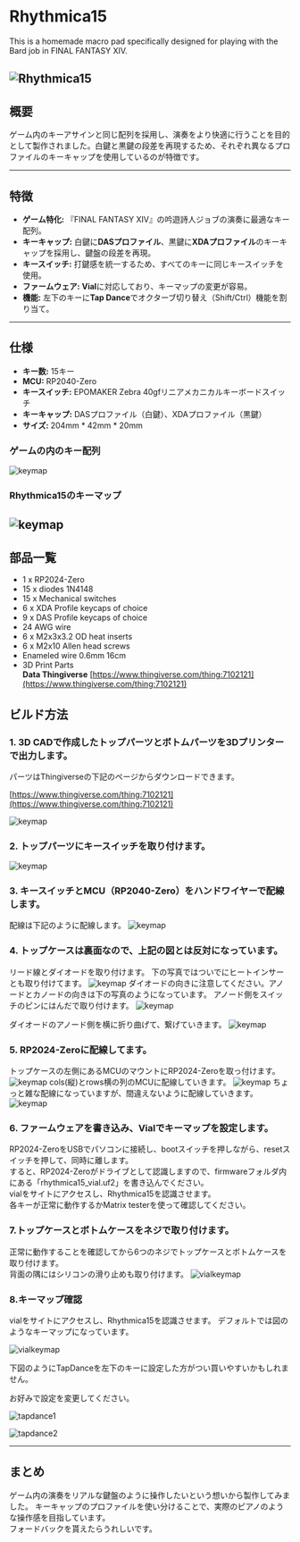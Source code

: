# Rhythmica15
This is a homemade macro pad specifically designed for playing with the Bard job in FINAL FANTASY XIV.

![Rhythmica15](./image/rythumica15.png)
---

## 概要

ゲーム内のキーアサインと同じ配列を採用し、演奏をより快適に行うことを目的として製作されました。白鍵と黒鍵の段差を再現するため、それぞれ異なるプロファイルのキーキャップを使用しているのが特徴です。

---

## 特徴

* **ゲーム特化:** 『FINAL FANTASY XIV』の吟遊詩人ジョブの演奏に最適なキー配列。
* **キーキャップ:** 白鍵に**DASプロファイル**、黒鍵に**XDAプロファイル**のキーキャップを採用し、鍵盤の段差を再現。
* **キースイッチ:** 打鍵感を統一するため、すべてのキーに同じキースイッチを使用。
* **ファームウェア:** **Vial**に対応しており、キーマップの変更が容易。
* **機能:** 左下のキーに**Tap Dance**でオクターブ切り替え（Shift/Ctrl）機能を割り当て。

---

## 仕様

* **キー数:** 15キー
* **MCU:** RP2040-Zero
* **キースイッチ:** EPOMAKER Zebra 40gfリニアメカニカルキーボードスイッチ
* **キーキャップ:** DASプロファイル（白鍵）、XDAプロファイル（黒鍵）
* **サイズ:** 204mm * 42mm * 20mm 

### ゲームの内のキー配列
![keymap](./image/keyboardpict.png)

### Rhythmica15のキーマップ
![keymap](./image/keymap.png)
---

## 部品一覧
* 1 x RP2024-Zero
* 15 x diodes 1N4148
* 15 x Mechanical switches
* 6 x XDA Profile keycaps of choice
* 9 x DAS Profile keycaps of choice
* 24 AWG wire
* 6 x M2x3x3.2 OD heat inserts
* 6 x M2x10 Allen head screws
* Enameled wire 0.6mm 16cm
* 3D Print Parts<br>
  **Data Thingiverse** 
[https://www.thingiverse.com/thing:7102121](https://www.thingiverse.com/thing:7102121)

## ビルド方法

### 1.  3D CADで作成したトップパーツとボトムパーツを3Dプリンターで出力します。
パーツはThingiverseの下記のページからダウンロードできます。

[https://www.thingiverse.com/thing:7102121](https://www.thingiverse.com/thing:7102121)

![keymap](./image/pict01.png)

### 2.  トップパーツにキースイッチを取り付けます。
![keymap](./image/pict08.png)

### 3.  キースイッチとMCU（RP2040-Zero）をハンドワイヤーで配線します。
配線は下記のように配線します。
![keymap](./image/wire.png)

### 4.  トップケースは裏面なので、上記の図とは反対になっています。
リード線とダイオードを取り付けます。
下の写真ではついでにヒートインサーとも取り付けてます。
![keymap](./image/pict09.png)
ダイオードの向きに注意してください。アノードとカノードの向きは下の写真のようになっています。
アノード側をスイッチのピンにはんだで取り付けます。
![keymap](./image/pict10.png)

ダイオードのアノード側を横に折り曲げて、繋げていきます。
![keymap](./image/pict11.png)

### 5.  RP2024-Zeroに配線してます。
トップケースの左側にあるMCUのマウントにRP2024-Zeroを取っ付けます。
![keymap](./image/mcu.png)
cols(縦)とrows横の列のMCUに配線していきます。
![keymap](./image/pict12.png)
ちょっと雑な配線になっていますが、間違えないように配線していきます。
![keymap](./image/pict02.png)

### 6.  ファームウェアを書き込み、Vialでキーマップを設定します。
RP2024-ZeroをUSBでパソコンに接続し、bootスイッチを押しながら、resetスイッチを押して、同時に離します。<br>
すると、RP2024-Zeroがドライブとして認識しますので、firmwareフォルダ内にある「rhythmica15_vial.uf2」を書き込んでください。<br>
vialをサイトにアクセスし、Rhythmica15を認識させます。<br>
各キーが正常に動作するかMatrix testerを使って確認してください。

### 7.トップケースとボトムケースをネジで取り付けます。
正常に動作することを確認してから6つのネジでトップケースとボトムケースを取り付けます。<br>
背面の隅にはシリコンの滑り止めも取り付けます。
![vialkeymap](./image/pict13.png)


### 8.キーマップ確認
vialをサイトにアクセスし、Rhythmica15を認識させます。
デフォルトでは図のようなキーマップになっています。

![vialkeymap](./image/vial.png)

下図のようにTapDanceを左下のキーに設定した方がつい買いやすいかもしれません。

お好みで設定を変更してください。

![tapdance1](./image/tapdance.png)

![tapdance2](./image/tapdance2.png)

---

## まとめ

ゲーム内の演奏をリアルな鍵盤のように操作したいという想いから製作してみました。
キーキャップのプロファイルを使い分けることで、実際のピアノのような操作感を目指しています。<br>
フォードバックを貰えたらうれしいです。